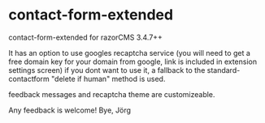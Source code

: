 # contact-form-extended
contact-form-extended for razorCMS 3.4.7++

It has an option to use googles recaptcha service (you will need to get a free domain key for your domain from google, link is included in extension settings screen)
if you dont want to use it, a fallback to the standard-contactform "delete if human" method is used.

feedback messages and recaptcha theme are customizeable.

Any feedback is welcome!
Bye, Jörg
